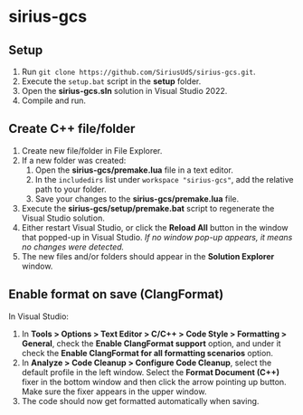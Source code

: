 # sirius-gcs

## Setup

1. Run `git clone https://github.com/SiriusUdS/sirius-gcs.git`.
2. Execute the `setup.bat` script in the **setup** folder.
3. Open the **sirius-gcs.sln** solution in Visual Studio 2022.
4. Compile and run.

## Create C++ file/folder

1. Create new file/folder in File Explorer.
2. If a new folder was created:
    1. Open the **sirius-gcs/premake.lua** file in a text editor.
    2. In the `includedirs` list under `workspace "sirius-gcs"`, add the relative path to your folder.
    3. Save your changes to the **sirius-gcs/premake.lua** file.
3. Execute the **sirius-gcs/setup/premake.bat** script to regenerate the Visual Studio solution.
4. Either restart Visual Studio, or click the **Reload All** button in the window that popped-up in Visual Studio. *If no window pop-up appears, it means no changes were detected.*
5. The new files and/or folders should appear in the **Solution Explorer** window.

## Enable format on save (ClangFormat)

In Visual Studio:
1. In **Tools > Options > Text Editor > C/C++ > Code Style > Formatting > General**, check the **Enable ClangFormat support** option, and under it check the **Enable ClangFormat for all formatting scenarios** option.
2. In **Analyze > Code Cleanup > Configure Code Cleanup**, select the default profile in the left window. Select the **Format Document (C++)** fixer in the bottom window and then click the arrow pointing up button. Make sure the fixer appears in the upper window.
3. The code should now get formatted automatically when saving.
